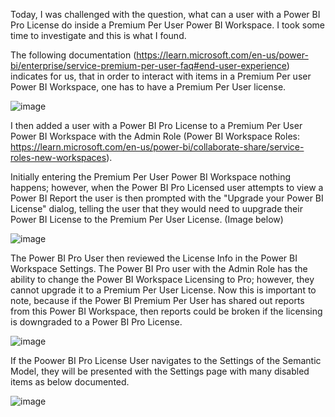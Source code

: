 Today, I was challenged with the question, what can a user with a Power BI Pro License do inside a Premium Per User Power BI Workspace.  I took some time to investigate and this is what I found. 

The following documentation (https://learn.microsoft.com/en-us/power-bi/enterprise/service-premium-per-user-faq#end-user-experience) indicates for us, that in order to interact with items in a Premium Per user Power BI Workspace, one has to have a Premium Per User license.  

![image](https://github.com/user-attachments/assets/16f421b0-4ac6-4ded-907f-62ed043ff1d7)


I then added a user with a Power BI Pro License to a Premium Per User Power BI Workspace with the Admin Role (Power BI Workspace Roles: https://learn.microsoft.com/en-us/power-bi/collaborate-share/service-roles-new-workspaces).  

Initially entering the Premium Per User Power BI Workspace nothing happens; however, when the Power BI Pro Licensed user attempts to view a Power BI Report the user is then prompted with the "Upgrade your Power BI License" dialog, telling the user that they would need to uupgrade their Power BI License to the Premium Per User License.  (Image below)

![image](https://github.com/user-attachments/assets/d875d57c-1cad-41e9-bd7e-12338e0d5572)

The Power BI Pro User then reviewed the License Info in the Power BI Workspace Settings. The Power BI Pro user with the Admin Role has the ability to change the Power BI Workspace Licensing to Pro; however, they cannot upgrade it to a Premium Per User License.  Now this is important to note, because  if the Power BI Premium Per User has shared out reports from this Power BI Workspace, then reports could be broken if the licensing is downgraded to a Power BI Pro License.

![image](https://github.com/user-attachments/assets/13ca7ad8-3471-4787-9f2a-ed675a8aa574)

If the Poower BI Pro License User navigates to the Settings of the Semantic Model, they will be presented with the Settings page with many disabled items as below documented.

![image](https://github.com/user-attachments/assets/438949aa-5747-4144-9f03-68ba8fd74cea)

